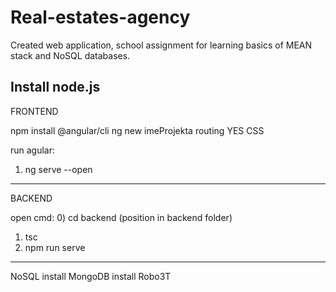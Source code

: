 # Real-estates-agency
Created web application, school assignment for learning basics of MEAN stack and NoSQL databases.

Install node.js
-------------------------
FRONTEND

npm install @angular/cli
ng new imeProjekta
routing YES CSS

run agular:
  1) ng serve --open
-------------------------
BACKEND 

open cmd:
  0) cd backend (position in backend folder)
  1) tsc
  2) npm run serve
-------------------------
NoSQL
install MongoDB
install Robo3T
